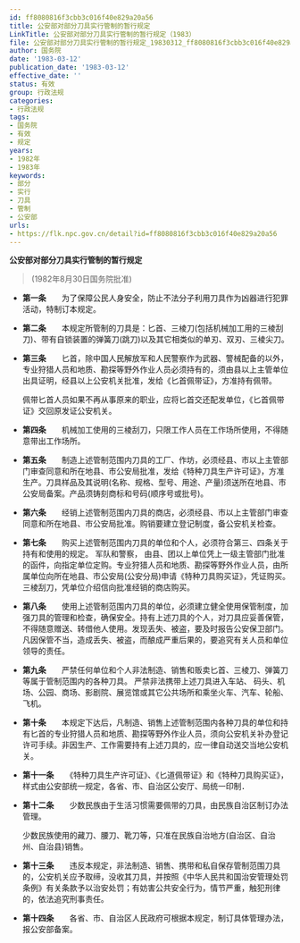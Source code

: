 ```yaml
---
id: ff8080816f3cbb3c016f40e829a20a56
title: 公安部对部分刀具实行管制的暂行规定
LinkTitle: 公安部对部分刀具实行管制的暂行规定（1983）
file: 公安部对部分刀具实行管制的暂行规定_19830312_ff8080816f3cbb3c016f40e829a20a56.docx
author: 国务院
date: '1983-03-12'
publication_date: '1983-03-12'
effective_date: ''
status: 有效
group: 行政法规
categories:
- 行政法规
tags:
- 国务院
- 有效
- 规定
years:
- 1982年
- 1983年
keywords:
- 部分
- 实行
- 刀具
- 管制
- 公安部
urls:
- https://flk.npc.gov.cn/detail?id=ff8080816f3cbb3c016f40e829a20a56
---
```


**公安部对部分刀具实行管制的暂行规定**

> (1982年8月30日国务院批准)

- **第一条**　　为了保障公民人身安全，防止不法分子利用刀具作为凶器进行犯罪活动，特制订本规定。

- **第二条**　　本规定所管制的刀具是：匕首、三棱刀(包括机械加工用的三棱刮刀)、带有自锁装置的弹簧刀(跳刀)以及其它相类似的单刃、双刃、三棱尖刀。

- **第三条**　　匕首，除中国人民解放军和人民警察作为武器、警械配备的以外，专业狩猎人员和地质、勘探等野外作业人员必须持有的，须由县以上主管单位出具证明，经县以上公安机关批准，发给《匕首佩带证》，方准持有佩带。

  佩带匕首人员如果不再从事原来的职业，应将匕首交还配发单位，《匕首佩带证》交回原发证公安机关。

- **第四条**　　机械加工使用的三棱刮刀，只限工作人员在工作场所使用，不得随意带出工作场所。

- **第五条**　　制造上述管制范围内刀具的工厂、作坊，必须经县、市以上主管部门审查同意和所在地县、市公安局批准，发给《特种刀具生产许可证》，方准生产。刀具样品及其说明(名称、规格、型号、用途、产量)须送所在地县、市公安局备案。产品须铸刻商标和号码(顺序号或批号)。

- **第六条**　　经销上述管制范围内刀具的商店，必须经县、市以上主管部门审查同意和所在地县、市公安局批准。购销要建立登记制度，备公安机关检查。

- **第七条**　　购买上述管制范围内刀具的单位和个人，必须符合第三、四条关于持有和使用的规定。 军队和警察， 由县、团以上单位凭上一级主管部门批准的函件，向指定单位定购。专业狩猎人员和地质、勘探等野外作业人员，由所属单位向所在地县、市公安局(公安分局)申请《特种刀具购买证》，凭证购买。三棱刮刀，凭单位介绍信向批准经销的商店购买。

- **第八条**　　使用上述管制范围内刀具的单位，必须建立健全使用保管制度，加强刀具的管理和检查，确保安全。持有上述刀具的个人，对刀具应妥善保管，不得随意赠送、转借他人使用。发现丢失、被盗，要及时报告公安保卫部门。凡因保管不当，造成丢失、被盗，而酿成严重后果的，要追究有关人员和单位领导的责任。

- **第九条**　　严禁任何单位和个人非法制造、销售和贩卖匕首、三棱刀、弹簧刀等属于管制范围内的各种刀具。 严禁非法携带上述刀具进入车站、 码头、机场、公园、商场、影剧院、展览馆或其它公共场所和乘坐火车、汽车、轮船、飞机。

- **第十条**　　本规定下达后，凡制造、销售上述管制范围内各种刀具的单位和持有匕首的专业狩猎人员和地质、勘探等野外作业人员，须向公安机关补办登记许可手续。非因生产、工作需要持有上述刀具的，应一律自动送交当地公安机关。

- **第十一条**　　《特种刀具生产许可证》、《匕道佩带证》和《特种刀具购买证》，样式由公安部统一规定，各省、市、自治区公安厅、局统一印制．

- **第十二条**　　少数民族由于生活习惯需要佩带的刀具，由民族自治区制订办法管理。

  少数民族使用的藏刀、腰刀、靴刀等，只准在民族自治地方(自治区、自治州、自治县)销售。

- **第十三条**　　违反本规定，非法制造、销售、携带和私自保存管制范围刀具的，公安机关应予取缔，没收其刀具，并按照《中华人民共和国治安管理处罚条例》有关条款予以治安处罚；有妨害公共安全行为，情节严重，触犯刑律的，依法追究刑事责任。

- **第十四条**　　各省、市、自治区人民政府可根据本规定，制订具体管理办法，报公安部备案。
